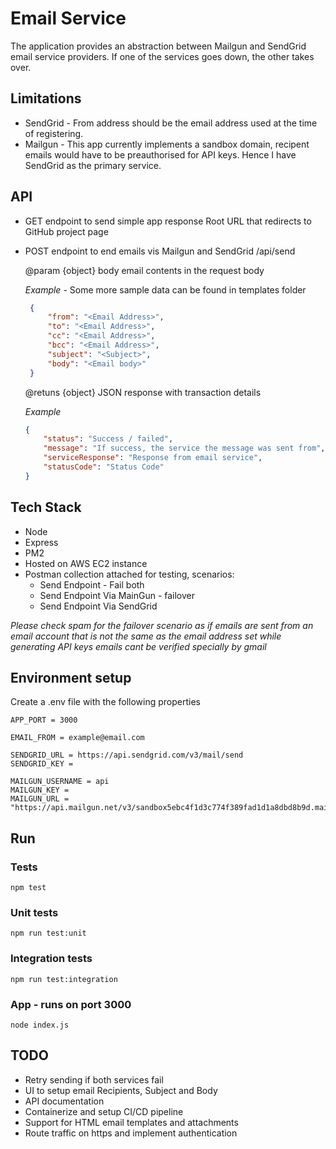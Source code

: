 # Email Service
The application provides an abstraction between Mailgun and SendGrid email service providers. If one of the services goes down, the other takes over.

## Limitations
- SendGrid - From address should be the email address used at the time of registering.
- Mailgun - This app currently implements a sandbox domain, recipent emails would have to be preauthorised for API keys. Hence I have SendGrid as the primary service. 

## API

- GET endpoint to send simple app response
    Root URL that redirects to GitHub project page

- POST endpoint to end emails vis Mailgun and SendGrid
    /api/send

   @param {object} body email contents in the request body 

   *Example* - Some more sample data can be found in templates folder

   ```json
    {
        "from": "<Email Address>",
        "to": "<Email Address>",
        "cc": "<Email Address>",
        "bcc": "<Email Address>",
        "subject": "<Subject>",
        "body": "<Email body>"
    }
   ```
   @retuns {object} JSON response with transaction details
   
   *Example*
   
    ```json
    {
        "status": "Success / failed",
        "message": "If success, the service the message was sent from",
        "serviceResponse": "Response from email service",
        "statusCode": "Status Code"
    }
    ```
## Tech Stack
- Node
- Express
- PM2
- Hosted on AWS EC2 instance
- Postman collection attached for testing, scenarios:
    - Send Endpoint - Fail both
    - Send Endpoint Via MainGun - failover
    - Send Endpoint Via SendGrid

*Please check spam for the failover scenario as if emails are sent from an email account that is not the same as the email address set while generating API keys emails cant be verified specially by gmail*
    
## Environment setup
Create a .env file with the following properties
```
APP_PORT = 3000

EMAIL_FROM = example@email.com

SENDGRID_URL = https://api.sendgrid.com/v3/mail/send
SENDGRID_KEY = 

MAILGUN_USERNAME = api
MAILGUN_KEY = 
MAILGUN_URL = "https://api.mailgun.net/v3/sandbox5ebc4f1d3c774f389fad1d1a8dbd8b9d.mailgun.org/messages"
```
## Run
### Tests
`npm test`
### Unit tests
`npm run test:unit`
### Integration tests
`npm run test:integration`
### App - runs on port 3000
`node index.js`

## TODO
- Retry sending if both services fail
- UI to setup email Recipients, Subject and Body
- API documentation
- Containerize and setup CI/CD pipeline
- Support for HTML email templates and attachments
- Route traffic on https and implement authentication

